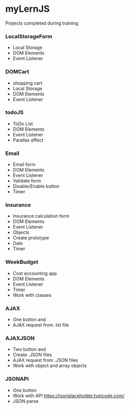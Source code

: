 # myLernJS
Projects completed during training

### LocalStorageForm
* Local Storage 
* DOM Elements
* Event Listener

### DOMCart
* shopping cart
* Local Storage 
* DOM Elements
* Event Listener

### todoJS
* ToDo List
* DOM Elements
* Event Listener
* Parallax effect

### Email
* Email form
* DOM Elements
* Event Listener
* Validate form
* Disable/Enable button
* Timer

### Insurance
* Insurance calculation form
* DOM Elements
* Event Listener
* Objects
* Create prototype
* Date  
* Timer

### WeekBudget
* Cost accounting app
* DOM Elements
* Event Listener
* Timer
* Work with classes

### AJAX
* One button and
* AJAX request from .txt file

### AJAXJSON
* Two button and
* Create .JSON files
* AJAX request from .JSON files 
* Work with object and array objects

### JSONAPI
* One button
* Work with API https://jsonplaceholder.typicode.com/
* JSON parse 
